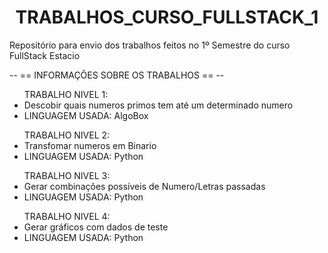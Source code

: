 <h1 align="center"> TRABALHOS_CURSO_FULLSTACK_1 </h1>

Repositório para envio dos trabalhos feitos no 1º Semestre do curso FullStack Estacio

-- == INFORMAÇÕES SOBRE OS TRABALHOS == --

<ul>
  TRABALHO NIVEL 1:
  <li>Descobir quais numeros primos tem até um determinado numero</li>
  <li>LINGUAGEM USADA: AlgoBox</li>
</ul>

<ul>
  TRABALHO NIVEL 2:
  <li>Transfomar numeros em Binario</li>
  <li>LINGUAGEM USADA: Python</li>
</ul>

<ul>
  TRABALHO NIVEL 3:
  <li>Gerar combinações possíveis de Numero/Letras passadas</li>
  <li>LINGUAGEM USADA: Python</li>
</ul>

<ul>
  TRABALHO NIVEL 4:
  <li>Gerar gráficos com dados de teste</li>
  <li>LINGUAGEM USADA: Python</li>
</ul>
